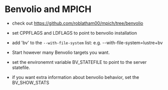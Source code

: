 # Benvolio and MPICH

- check out https://github.com/roblatham00/mpich/tree/benvolio

- set CPPFLAGS and LDFLAGS to point to benvolio installation

- add 'bv' to the `--with-file-system` list: e.g. --with-file-system=lustre+bv

- Start however many Benvolio targets you want.

- set the environemnt variable BV_STATEFILE to point to the server statefile.

- if you want extra information about benvolio behavior, set the BV_SHOW_STATS
